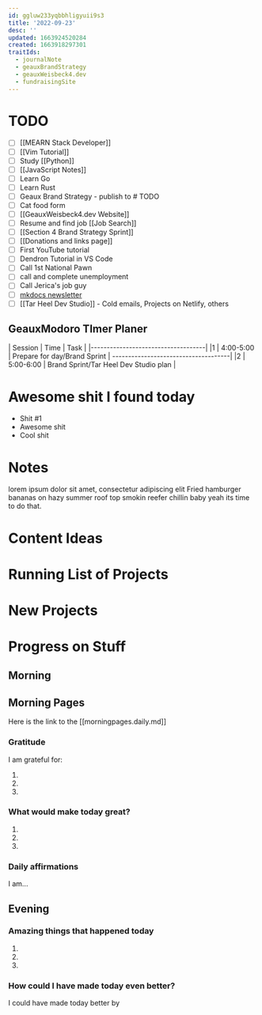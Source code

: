 ```yaml
---
id: ggluw233yqbbhligyuii9s3
title: '2022-09-23'
desc: ''
updated: 1663924520284
created: 1663918297301
traitIds:
  - journalNote
  - geauxBrandStrategy
  - geauxWeisbeck4.dev
  - fundraisingSite
---
```

# TODO
- [ ] [[MEARN Stack Developer]]
- [ ] [[Vim Tutorial]]
- [ ] Study [[Python]]
- [ ] [[JavaScript Notes]]
- [ ] Learn Go
- [ ] Learn Rust
- [ ] Geaux Brand Strategy - publish to # TODO
- [ ] Cat food form
- [ ] [[GeauxWeisbeck4.dev Website]]
- [ ] Resume and find job [[Job Search]]
- [ ] [[Section 4 Brand Strategy Sprint]]
- [ ] [[Donations and links page]]
- [ ] First YouTube tutorial
- [ ] Dendron Tutorial in VS Code
- [ ] Call 1st National Pawn
- [ ] call and complete unemployment
- [ ] Call Jerica's job guy
- [ ] [mkdocs newsletter](https://lyz-code.github.io/mkdocs-newsletter/)
- [ ] [[Tar Heel Dev Studio]] - Cold emails, Projects on Netlify, others

## GeauxModoro TImer Planer

|  Session   |   Time  |   Task      |
|------------------------------------|
|1      | 4:00-5:00  | Prepare for day/Brand Sprint   |
-------------------------------------|
|2 | 5:00-6:00 | Brand Sprint/Tar Heel Dev Studio plan |

# Awesome shit I found today
- Shit #1
- Awesome shit
- Cool shit

# Notes

lorem ipsum dolor sit amet, consectetur adipiscing elit
Fried hamburger bananas on hazy summer roof top smokin reefer chillin baby yeah its time to do that.

# Content Ideas


# Running List of Projects

# New Projects

# Progress on Stuff
## Morning

<!-- Fill out this section after waking up -->
<!-- Give your balls a big scratch, and stretch wid -->
## Morning Pages
Here is the link to the [[morningpages.daily.md]]
### Gratitude

I am grateful for:

1.
2.
3.

### What would make today great?

1.
2.
3.

### Daily affirmations

I am...

## Evening

<!-- Fill out this section before going to sleep, reflecting on your day -->

### Amazing things that happened today

1.
2.
3.

### How could I have made today even better?

I could have made today better by
